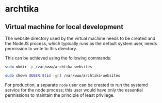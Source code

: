 # archtika

## Virtual machine for local development

The website directory used by the virtual machine needs to be created and the NodeJS process, which typically runs as the default system user, needs permission to write to this directory.

This can be achieved using the following commands:

```bash
sudo mkdir -p /var/www/archtika-websites
```

```bash
sudo chown $USER:$(id -gn) /var/www/archtika-websites
```

For production, a separate `node` user can be created to run the systemd service for the node process; this user would have only the essential permissions to maintain the principle of least privilege.